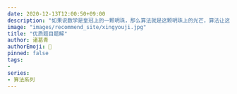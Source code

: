 ```yaml
---
date: 2020-12-13T12:00:50+09:00
description: "如果说数学是皇冠上的一颗明珠，那么算法就是这颗明珠上的光芒，算法让这颗明珠更加熠熠生辉，为科技进步和社会发展照亮了前进的路"
image: "images/recommend_site/xingyouji.jpg"
title: "优质题目题解"
author: 诸葛青 
authorEmoji: 🎅
pinned: false
tags:
- 
series:
- 算法系列
---
```

